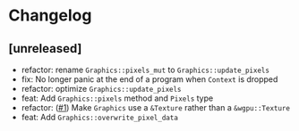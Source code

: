 # Changelog

## [unreleased]
- refactor: rename `Graphics::pixels_mut` to `Graphics::update_pixels`
- fix: No longer panic at the end of a program when `Context` is dropped
- refactor: optimize `Graphics::update_pixels`
- feat: Add `Graphics::pixels` method and `Pixels` type
- refactor: ([#1](https://github.com/pzipper/g2d/issues/1)) Make `Graphics` use a `&Texture` rather than a `&wgpu::Texture`
- feat: Add `Graphics::overwrite_pixel_data`